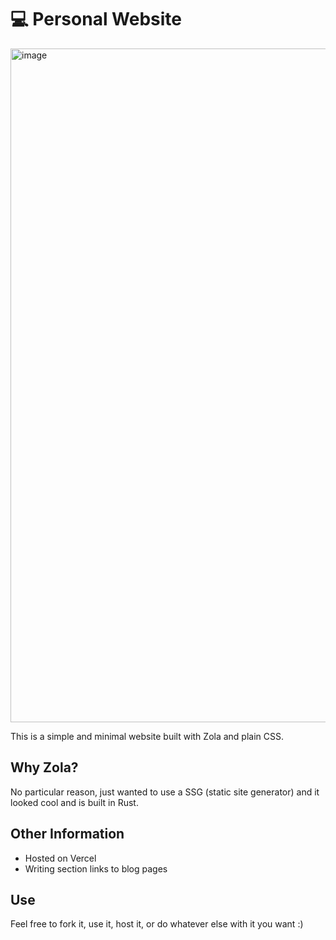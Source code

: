 # 💻 Personal Website

<img width="1078" alt="image" src="https://user-images.githubusercontent.com/122728490/218780176-5f02519b-b115-4f02-bad4-0b443d4b5bb3.png">

This is a simple and minimal website built with Zola and plain CSS.

## Why Zola?

No particular reason, just wanted to use a SSG (static site generator) and it looked cool and is built in Rust.

## Other Information

- Hosted on Vercel
- Writing section links to blog pages

## Use
Feel free to fork it, use it, host it, or do whatever else with it you want :)
